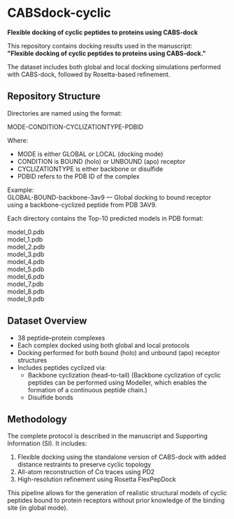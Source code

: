 # CABSdock-cyclic

**Flexible docking of cyclic peptides to proteins using CABS-dock**

This repository contains docking results used in the manuscript:  
**"Flexible docking of cyclic peptides to proteins using CABS-dock."**

The dataset includes both global and local docking simulations performed with CABS-dock, followed by Rosetta-based refinement.

## Repository Structure

Directories are named using the format:

MODE-CONDITION-CYCLIZATIONTYPE-PDBID

Where:
- MODE is either GLOBAL or LOCAL (docking mode)
- CONDITION is BOUND (holo) or UNBOUND (apo) receptor
- CYCLIZATIONTYPE is either backbone or disulfide
- PDBID refers to the PDB ID of the complex

Example:  
GLOBAL-BOUND-backbone-3av9 — Global docking to bound receptor using a backbone-cyclized peptide from PDB 3AV9.

Each directory contains the Top-10 predicted models in PDB format:

model_0.pdb  
model_1.pdb  
model_2.pdb  
model_3.pdb  
model_4.pdb  
model_5.pdb  
model_6.pdb  
model_7.pdb  
model_8.pdb  
model_9.pdb

## Dataset Overview

- 38 peptide–protein complexes
- Each complex docked using both global and local protocols
- Docking performed for both bound (holo) and unbound (apo) receptor structures
- Includes peptides cyclized via:
  - Backbone cyclization (head-to-tail)
  (Backbone cyclization of cyclic peptides can be performed using Modeller, which enables the formation of a continuous peptide chain.)
  - Disulfide bonds

## Methodology

The complete protocol is described in the manuscript and Supporting Information (SI). It includes:

1. Flexible docking using the standalone version of CABS-dock with added distance restraints to preserve cyclic topology
2. All-atom reconstruction of Cα traces using PD2
3. High-resolution refinement using Rosetta FlexPepDock

This pipeline allows for the generation of realistic structural models of cyclic peptides bound to protein receptors without prior knowledge of the binding site (in global mode).
